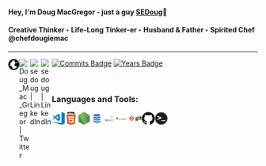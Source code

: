#### Hey, I'm Doug MacGregor - just a guy [SEDoug][website]👋

#### Creative Thinker ‣ Life-Long Tinker-er ‣ Husband & Father ‣ Spirited Chef @chefdougiemac

---

[<img align="left" alt="doug-macgregor.webflow.io" width="22px" src="https://raw.githubusercontent.com/iconic/open-iconic/master/svg/globe.svg" />][website]
[<img align="left" alt="Doug_Mac_Gregor | Twitter" width="22px" src="https://cdn.jsdelivr.net/npm/simple-icons@v3/icons/twitter.svg" />][twitter]
[<img align="left" alt="sedoug | LinkedIn" width="22px" src="https://cdn.jsdelivr.net/npm/simple-icons@v3/icons/linkedin.svg" />][linkedin]
[<img align="left" alt="sedoug | LinkedIn" width="22px" src="https://cdn.jsdelivr.net/npm/simple-icons@v3/icons/docker.svg" />][docker]

[![Commits Badge](https://badges.pufler.dev/commits/daily/sedoug)](https://badges.pufler.dev)
[![Years Badge](https://badges.pufler.dev/years/sedoug)](https://badges.pufler.dev)

<br />

### Languages and Tools:

<img align="left" alt="Visual Studio Code" width="26px" src="https://raw.githubusercontent.com/github/explore/80688e429a7d4ef2fca1e82350fe8e3517d3494d/topics/visual-studio-code/visual-studio-code.png" />
<img align="left" alt="HTML5" width="26px" src="https://raw.githubusercontent.com/github/explore/80688e429a7d4ef2fca1e82350fe8e3517d3494d/topics/html/html.png" />
<img align="left" alt="Node.js" width="26px" src="https://raw.githubusercontent.com/github/explore/80688e429a7d4ef2fca1e82350fe8e3517d3494d/topics/nodejs/nodejs.png" />
<img align="left" alt="SQL" width="26px" src="https://raw.githubusercontent.com/github/explore/80688e429a7d4ef2fca1e82350fe8e3517d3494d/topics/sql/sql.png" />
<img align="left" alt="MySQL" width="26px" src="https://raw.githubusercontent.com/github/explore/80688e429a7d4ef2fca1e82350fe8e3517d3494d/topics/mysql/mysql.png" />
<img align="left" alt="MongoDB" width="26px" src="https://raw.githubusercontent.com/github/explore/80688e429a7d4ef2fca1e82350fe8e3517d3494d/topics/mongodb/mongodb.png" />
<img align="left" alt="Git" width="26px" src="https://raw.githubusercontent.com/github/explore/80688e429a7d4ef2fca1e82350fe8e3517d3494d/topics/git/git.png" />
<img align="left" alt="GitHub" width="26px" src="https://raw.githubusercontent.com/github/explore/78df643247d429f6cc873026c0622819ad797942/topics/github/github.png" />
<img align="left" alt="Terminal" width="26px" src="https://raw.githubusercontent.com/github/explore/80688e429a7d4ef2fca1e82350fe8e3517d3494d/topics/terminal/terminal.png" />

[website]: https://dougmacgregor.io
[twitter]: https://twitter.com/Doug_Mac_Gregor
[linkedin]: https://linkedin.com/in/sedoug
[docker]: https://hub.docker.com/u/sedoug
